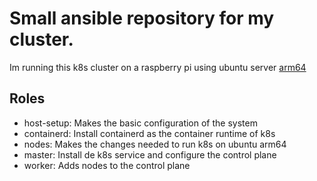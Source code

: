 # Small ansible repository for my cluster.

  Im running this k8s cluster on a raspberry pi using ubuntu server [arm64](https://ubuntu.com/download/server/arm)

## Roles
 - host-setup: Makes the basic configuration of the system
 - containerd: Install containerd as the container runtime of k8s 
 - nodes: Makes the changes needed to run k8s on ubuntu arm64
 - master: Install de k8s service and configure the control plane
 - worker: Adds nodes to the control plane 
